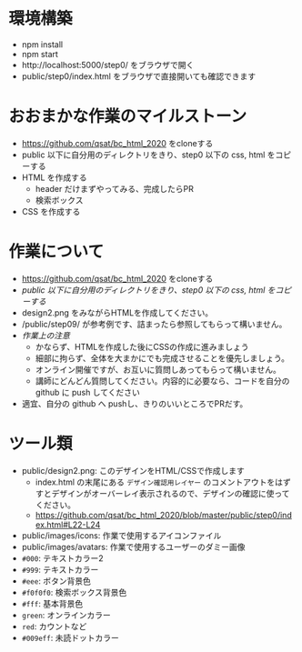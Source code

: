 # 環境構築

- npm install
- npm start
- http://localhost:5000/step0/ をブラウザで開く
- public/step0/index.html をブラウザで直接開いても確認できます


# おおまかな作業のマイルストーン

- https://github.com/qsat/bc_html_2020 をcloneする
- public 以下に自分用のディレクトリをきり、step0 以下の css, html をコピーする
- HTML を作成する
  - header だけまずやってみる、完成したらPR
  - 検索ボックス
- CSS を作成する


# 作業について

- https://github.com/qsat/bc_html_2020 をcloneする
- *public 以下に自分用のディレクトリをきり、step0 以下の css, html をコピーする*
- design2.png をみながらHTMLを作成してください。
- /public/step09/ が参考例です、詰まったら参照してもらって構いません。
- *作業上の注意*
  - かならず、HTMLを作成した後にCSSの作成に進みましょう
  - 細部に拘らず、全体を大まかにでも完成させることを優先しましょう。
  - オンライン開催ですが、お互いに質問しあってもらって構いません。
  - 講師にどんどん質問してください。内容的に必要なら、コードを自分の github に push してください
- 適宜、自分の github へ pushし、きりのいいところでPRだす。


# ツール類

- public/design2.png: このデザインをHTML/CSSで作成します
  - index.html の末尾にある `デザイン確認用レイヤー` のコメントアウトをはずすとデザインがオーバーレイ表示されるので、デザインの確認に使ってください。
  - https://github.com/qsat/bc_html_2020/blob/master/public/step0/index.html#L22-L24
- public/images/icons: 作業で使用するアイコンファイル
- public/images/avatars: 作業で使用するユーザーのダミー画像
- `#000`: テキストカラー2
- `#999`: テキストカラー
- `#eee`: ボタン背景色
- `#f0f0f0`: 検索ボックス背景色
- `#fff`: 基本背景色
- `green`: オンラインカラー
- `red`: カウントなど
- `#009eff`: 未読ドットカラー
